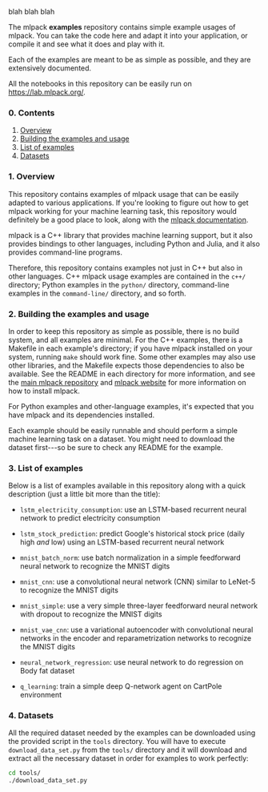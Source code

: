blah blah blah

The mlpack **examples** repository contains simple example usages of mlpack.
You can take the code here and adapt it into your application, or compile it and
see what it does and play with it.

Each of the examples are meant to be as simple as possible, and they are
extensively documented.

All the notebooks in this repository can be easily run on
https://lab.mlpack.org/.

### 0. Contents

  1. [Overview](#1-overview)
  2. [Building the examples and usage](#2-Building-the-examples-and-usage)
  3. [List of examples](#3-List-of-examples)
  4. [Datasets](#4-datasets)

###  1. Overview

This repository contains examples of mlpack usage that can be easily adapted to
various applications.  If you're looking to figure out how to get mlpack working
for your machine learning task, this repository would definitely be a good place
to look, along with the [mlpack
documentation](https://www.mlpack.org/docs.html).

mlpack is a C++ library that provides machine learning support, but it also
provides bindings to other languages, including Python and Julia, and it also
provides command-line programs.

Therefore, this repository contains examples not just in C++ but also in other
languages.  C++ mlpack usage examples are contained in the `c++/` directory;
Python examples in the `python/` directory, command-line examples in the
`command-line/` directory, and so forth.

### 2. Building the examples and usage

In order to keep this repository as simple as possible, there is no build
system, and all examples are minimal.  For the C++ examples, there is a Makefile
in each example's directory; if you have mlpack installed on your system,
running `make` should work fine.  Some other examples may also use other
libraries, and the Makefile expects those dependencies to also be available.
See the README in each directory for more information, and see the [main mlpack
repository](https://github.com/mlpack/mlpack) and [mlpack
website](https://www.mlpack.org/) for more information on how to install mlpack.

For Python examples and other-language examples, it's expected that you have
mlpack and its dependencies installed.

Each example should be easily runnable and should perform a simple machine
learning task on a dataset.  You might need to download the dataset first---so
be sure to check any README for the example.

### 3. List of examples

Below is a list of examples available in this repository along with a quick
description (just a little bit more than the title):

 - `lstm_electricity_consumption`: use an LSTM-based recurrent neural network to
   predict electricity consumption

 - `lstm_stock_prediction`: predict Google's historical stock price (daily high
   _and_ low) using an LSTM-based recurrent neural network

 - `mnist_batch_norm`: use batch normalization in a simple feedforward neural
   network to recognize the MNIST digits

 - `mnist_cnn`: use a convolutional neural network (CNN) similar to LeNet-5 to
   recognize the MNIST digits

 - `mnist_simple`: use a very simple three-layer feedforward neural network with
   dropout to recognize the MNIST digits

 - `mnist_vae_cnn`: use a variational autoencoder with convolutional neural
   networks in the encoder and reparametrization networks to recognize the MNIST
   digits
   
 - `neural_network_regression`: use neural network to do regression on Body fat 
    dataset
    
 - `q_learning`: train a simple deep Q-network agent on CartPole environment
   
### 4. Datasets

All the required dataset needed by the examples can be downloaded using the
provided script in the `tools` directory. You will have to execute
`download_data_set.py` from the `tools/` directory and it will download and
extract all the necessary dataset in order for examples to work perfectly:

```sh
cd tools/
./download_data_set.py
```
